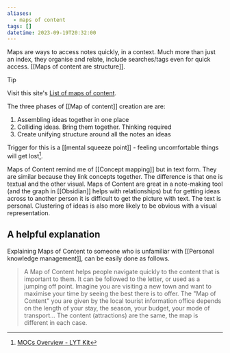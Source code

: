 ```yaml
---
aliases:
  - maps of content
tags: []
datetime: 2023-09-19T20:32:00
---
```

Maps are ways to access notes quickly, in a context. Much more than just an index, they organise and relate, include searches/tags even for quick access. [[Maps of content are structure]].

> [!TIP]
> Visit this site's [List of maps of content](/tags/moc).

The three phases of [[Map of content]] creation are are:
1. Assembling ideas together in one place
2. Colliding ideas. Bring them together. Thinking required
3. Create unifying structure around all the notes an ideas

Trigger for this is a [[mental squeeze point]] - feeling uncomfortable things will get lost[^1].

Maps of Content remind me of [[Concept mapping]] but in text form. They are similar because they link concepts together. The difference is that one is textual and the other visual. Maps of Content are great in a note-making tool (and the graph in [[Obsidian]] helps with relationships) but for getting ideas across to another person it is difficult to get the picture with text. The text is personal. Clustering of ideas is also more likely to be obvious with a visual representation.

## A helpful explanation
Explaining Maps of Content to someone who is unfamiliar with [[Personal knowledge management]], can be easily done as follows.

> A Map of Content helps people navigate quickly to the content that is important to them. It can be followed to the letter, or used as a jumping off point.
> Imagine you are visiting a new town and want to maximise your time by seeing the best there is to offer. The "Map of Content" you are given by the local tourist information office depends on the length of your stay, the season, your budget, your mode of transport... The content (attractions) are the same, the map is different in each case.


[^1]: [MOCs Overview - LYT Kit](https://notes.linkingyourthinking.com/Cards/MOCs+Overview)
